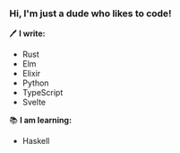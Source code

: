 ### Hi, I'm just a dude who likes to code!

🖊️ **I write:**
- Rust
- Elm
- Elixir
- Python
- TypeScript
- Svelte

📚 **I am learning:**
- Haskell
